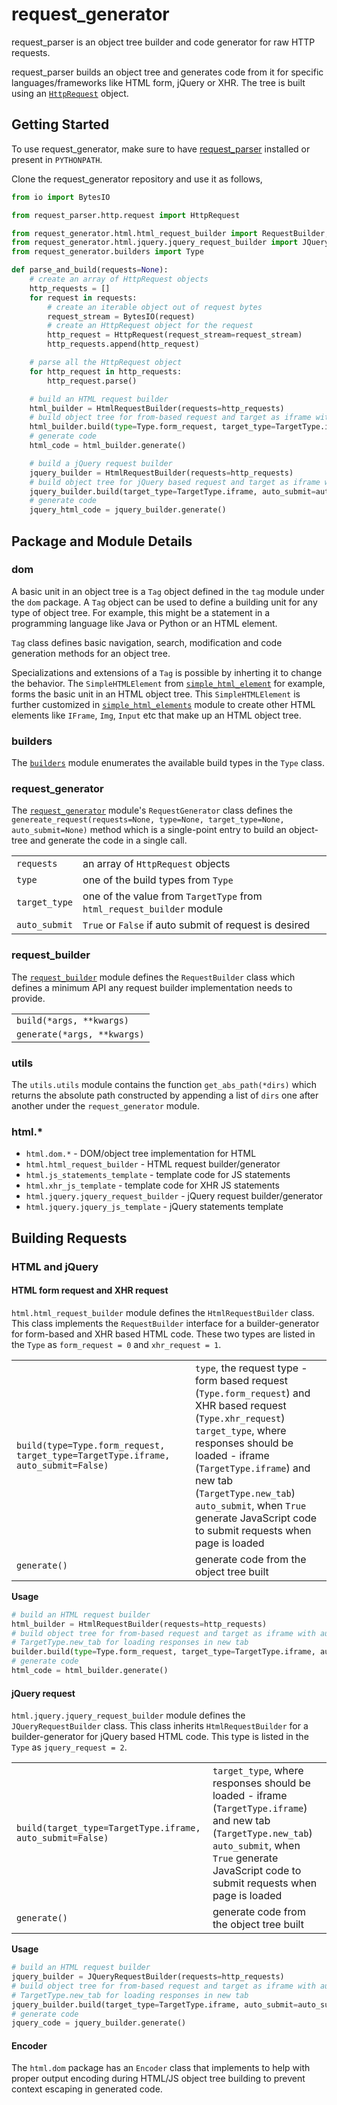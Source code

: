 # request_generator
request_parser is an object tree builder and code generator for raw HTTP requests.  

request_parser builds an object tree and generates code from it for specific languages/frameworks like HTML form, jQuery or XHR. The tree is built using an [`HttpRequest`](https://github.com/wrvenkat/request_parser) object.

## Getting Started
To use request_generator, make sure to have [request_parser](https://github.com/wrvenkat/request_parser) installed or present in `PYTHONPATH`.

Clone the request_generator repository and use it as follows,  
```python
from io import BytesIO

from request_parser.http.request import HttpRequest

from request_generator.html.html_request_builder import RequestBuilder, TargetType
from request_generator.html.jquery.jquery_request_builder import JQueryRequestBuilder
from request_generator.builders import Type

def parse_and_build(requests=None):
    # create an array of HttpRequest objects
    http_requests = []
    for request in requests:
        # create an iterable object out of request bytes
        request_stream = BytesIO(request)
        # create an HttpRequest object for the request
        http_request = HttpRequest(request_stream=request_stream)
        http_requests.append(http_request)

    # parse all the HttpRequest object
    for http_request in http_requests:
        http_request.parse()

    # build an HTML request builder
    html_builder = HtmlRequestBuilder(requests=http_requests)
    # build object tree for from-based request and target as iframe with auto submit to true
    html_builder.build(type=Type.form_request, target_type=TargetType.iframe, auto_submit=auto_submit)
    # generate code
    html_code = html_builder.generate()

    # build a jQuery request builder
    jquery_builder = HtmlRequestBuilder(requests=http_requests)
    # build object tree for jQuery based request and target as iframe with auto submit to true
    jquery_builder.build(target_type=TargetType.iframe, auto_submit=auto_submit)
    # generate code
    jquery_html_code = jquery_builder.generate()
```

## Package and Module Details
### dom
A basic unit in an object tree is a `Tag` object defined in the `tag` module under the `dom` package. A `Tag` object can be used to define a building unit for any type of object tree. For example, this might be a statement in a programming language like Java or Python or an HTML element.  

`Tag` class defines basic navigation, search, modification and code generation methods for an object tree.

Specializations and extensions of a `Tag` is possible by inherting it to change the behavior. The `SimpleHTMLElement` from [`simple_html_element`](https://github.com/wrvenkat/request_generator/blob/master/request_generator/html/dom/simple_html_element.py) for example, forms the basic unit in an HTML object tree. This `SimpleHTMLElement` is further customized in [`simple_html_elements`](https://github.com/wrvenkat/request_generator/blob/master/request_generator/html/dom/simple_html_elements.py) module to create other HTML elements like `IFrame`, `Img`, `Input` etc that make up an HTML object tree.

### builders
The [`builders`](https://github.com/wrvenkat/request_generator/blob/master/request_generator/builders.py) module enumerates the available build types in the `Type` class.

### request_generator
The [`request_generator`](https://github.com/wrvenkat/request_generator/blob/master/request_generator/request_generator.py) module's `RequestGenerator` class defines the `genereate_request(requests=None, type=None, target_type=None, auto_submit=None)` method which is a single-point entry to build an object-tree and generate the code in a single call.  

|     |             |
| ------------- |-------------
|`requests`     | an array of `HttpRequest` objects
|`type`         | one of the build types from `Type`
|`target_type`  | one of the value from `TargetType` from `html_request_builder` module
|`auto_submit`  | `True` or `False` if auto submit of request is desired

### request_builder
The [`request_builder`](https://github.com/wrvenkat/request_generator/blob/master/request_generator/request_builder.py) module defines the `RequestBuilder` class which defines a minimum API any request builder implementation needs to provide.  

|     |
| ------------- |
|`build(*args, **kwargs)`
|`generate(*args, **kwargs)`

### utils
The `utils.utils` module contains the function `get_abs_path(*dirs)` which returns the absolute path constructed by appending a list of `dirs` one after another under the `request_generator` module.

### html.*
* `html.dom.*` - DOM/object tree implementation for HTML
* `html.html_request_builder` - HTML request builder/generator
* `html.js_statements_template` - template code for JS statements
* `html.xhr_js_template` - template code for XHR JS statements
* `html.jquery.jquery_request_builder` - jQuery request builder/generator
* `html.jquery.jquery_js_template` - jQuery statements template

## Building Requests
### HTML and jQuery
#### HTML form request and XHR request
`html.html_request_builder` module defines the `HtmlRequestBuilder` class. This class implements the `RequestBuilder` interface for a builder-generator for form-based and XHR based HTML code. These two types are listed in the `Type` as `form_request = 0` and `xhr_request = 1`.  

|     |             |
| -------------        |-------------
|`build(type=Type.form_request, target_type=TargetType.iframe, auto_submit=False)`             | `type`, the request type - form based request (`Type.form_request`) and XHR based request (`Type.xhr_request`)<br>`target_type`, where responses should be loaded - iframe (`TargetType.iframe`) and new tab (`TargetType.new_tab`)<br>`auto_submit`, when `True` generate JavaScript code to submit requests when page is loaded
|`generate()`      | generate code from the object tree built

**Usage**
```python
# build an HTML request builder
html_builder = HtmlRequestBuilder(requests=http_requests)
# build object tree for from-based request and target as iframe with auto submit to true
# TargetType.new_tab for loading responses in new tab
builder.build(type=Type.form_request, target_type=TargetType.iframe, auto_submit=auto_submit)
# generate code
html_code = html_builder.generate()
```

#### jQuery request
`html.jquery.jquery_request_builder` module defines the `JQueryRequestBuilder` class. This class inherits `HtmlRequestBuilder` for a builder-generator for jQuery based HTML code. This type is listed in the `Type` as `jquery_request = 2`.  

|     |             |
| -------------        |-------------
|`build(target_type=TargetType.iframe, auto_submit=False)`             | `target_type`, where responses should be loaded - iframe (`TargetType.iframe`) and new tab (`TargetType.new_tab`)<br>`auto_submit`, when `True` generate JavaScript code to submit requests when page is loaded
|`generate()`      | generate code from the object tree built

**Usage**
```python
# build an HTML request builder
jquery_builder = JQueryRequestBuilder(requests=http_requests)
# build object tree for from-based request and target as iframe with auto submit to true
# TargetType.new_tab for loading responses in new tab
jquery_builder.build(target_type=TargetType.iframe, auto_submit=auto_submit)
# generate code
jquery_code = jquery_builder.generate()
```

#### Encoder
The `html.dom` package has an `Encoder` class that implements to help with proper output encoding during HTML/JS object tree building to prevent context escaping in generated code.